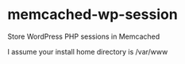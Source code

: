 memcached-wp-session
====================

Store WordPress PHP sessions in Memcached

I assume your install home directory is /var/www
